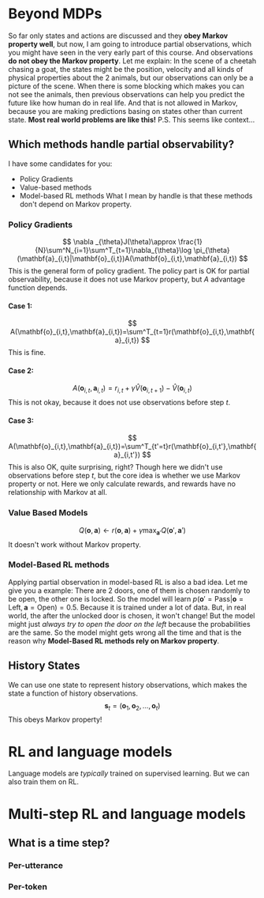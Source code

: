 # Beyond MDPs
So far only states and actions are discussed and they **obey Markov property well**, but now, I am going to introduce partial observations, which you might have seen in the very early part of this course. And observations **do not obey the Markov property**.
Let me explain:
In the scene of a cheetah chasing a goat, the states might be the position, velocity and all kinds of physical properties about the 2 animals, but our observations can only be a picture of the scene. When there is some blocking which makes you can not see the animals, then previous observations can help you predict the future like how human do in real life. And that is not allowed in Markov, because you are making predictions basing on states other than current state.
**Most real world problems are like this!**
P.S. This seems like context...
## Which methods handle partial observability?
I have some candidates for you:
- Policy Gradients
- Value-based methods
- Model-based RL methods
What I mean by handle is that these methods don't depend on Markov property.
### Policy Gradients
$$
\nabla _{\theta}J(\theta)\approx \frac{1}{N}\sum^N_{i=1}\sum^T_{t=1}\nabla_{\theta}\log \pi_{\theta}(\mathbf{a}_{i,t}|\mathbf{o}_{i,t})A(\mathbf{o}_{i,t},\mathbf{a}_{i,t})
$$
This is the general form of policy gradient. The policy part is OK for partial observability, because it does not use Markov property, but $A$ advantage function depends.
#### Case 1:
$$
A(\mathbf{o}_{i,t},\mathbf{a}_{i,t})=\sum^T_{t=1}r(\mathbf{o}_{i,t},\mathbf{a}_{i,t})
$$
This is fine.
#### Case 2:
$$
A(\mathbf{o}_{i,t},\mathbf{a}_{i,t})=r_{i,t}+\gamma \hat{V}(\mathbf{o}_{i,t+1})-\hat{V}(\mathbf{o}_{i,t})
$$
This is not okay, because it does not use observations before step $t$.
#### Case 3:
$$
A(\mathbf{o}_{i,t},\mathbf{a}_{i,t})=\sum^T_{t'=t}r(\mathbf{o}_{i,t'},\mathbf{a}_{i,t'})
$$
This is also OK, quite surprising, right? Though here we didn't use observations before step $t$, but the core idea is whether we use Markov property or not. Here we only calculate rewards, and rewards have no relationship with Markov at all.
### Value Based Models
$$
Q(\mathbf{o},\mathbf{a})\leftarrow r(\mathbf{o},\mathbf{a})+\gamma\max_{\mathbf{a}'}Q(\mathbf{o}',\mathbf{a}')
$$
It doesn't work without Markov property.
### Model-Based RL methods
Applying partial observation in model-based RL is also a bad idea.
Let me give you a example:
There are 2 doors, one of them is chosen randomly to be open, the other one is locked. So the model will learn $p(\mathbf{o}'=\text{Pass}|\mathbf{o}=\text{Left},\mathbf{a}=\text{Open})=0.5$. Because it is trained under a lot of data. But, in real world, the after the unlocked door is chosen, it won't change! But the model might just *always try to open the door on the left* because the probabilities are the same. So the model might gets wrong all the time and that is the reason why **Model-Based RL methods rely on Markov property**.

## History States
We can use one state to represent history observations, which makes the state a function of history observations.
$$
\mathbf{s}_{t}=(\mathbf{o}_{1},\mathbf{o}_{2},\dots,\mathbf{o}_{t})
$$
This obeys Markov property!
# RL and language models
Language models are *typically* trained on supervised learning. But we can also train them on RL.
# Multi-step RL and language models
## What is a time step?
### Per-utterance

### Per-token